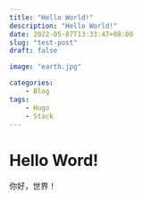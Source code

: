 ```yaml
---
title: "Hello World!"
description: "Hello World!"
date: 2022-05-07T13:33:47+08:00
slug: "test-post"
draft: false

image: "earth.jpg"

categories:
    - Blog
tags:
    - Hugo
    - Stack
---
```

# Hello Word!

你好，世界！